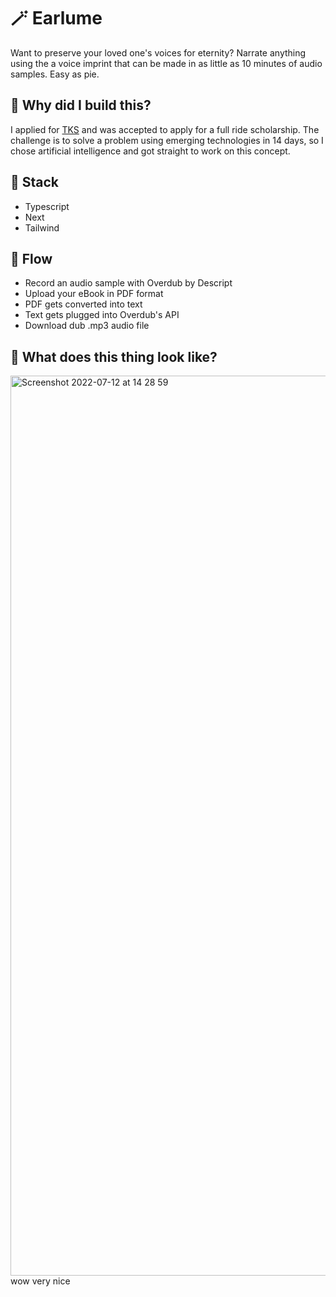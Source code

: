 # 🪄 Earlume

Want to preserve your loved one's voices for eternity? Narrate anything using the a voice imprint that can be made in as little as 10 minutes of audio samples. Easy as pie.

## 🤔 Why did I build this?
I applied for [TKS](https://tks.world) and was accepted to apply for a full ride scholarship. The challenge is to solve a problem using emerging technologies in 14 days, so I chose artificial intelligence and got straight to work on this concept.

## 🧰 Stack
- Typescript
- Next
- Tailwind

## 💨 Flow
- Record an audio sample with Overdub by Descript
- Upload your eBook in PDF format
- PDF gets converted into text
- Text gets plugged into Overdub's API
- Download dub .mp3 audio file


## 👀 What does this thing look like?
<img width="1440" alt="Screenshot 2022-07-12 at 14 28 59" src="https://user-images.githubusercontent.com/48355895/178568046-07737905-e85e-4c96-87f9-7c6bce15ff6c.png">
wow very nice
